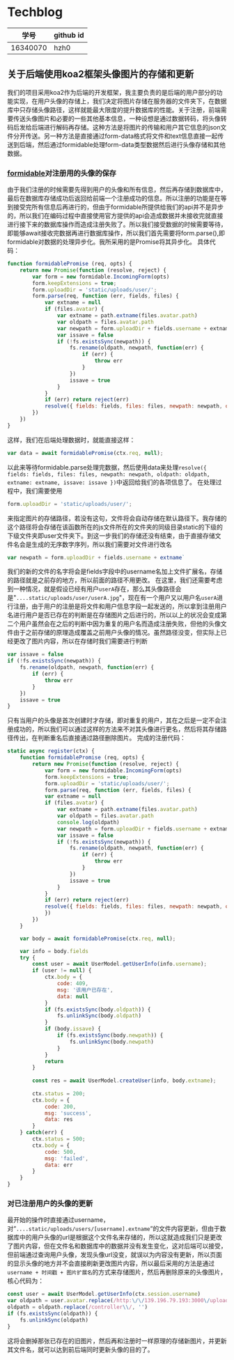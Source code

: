 # Techblog
|学号|github id
|---|---|
|16340070|hzh0|
## 关于后端使用koa2框架头像图片的存储和更新

我们的项目采用koa2作为后端的开发框架，我主要负责的是后端的用户部分的功能实现，在用户头像的存储上，我们决定将图片存储在服务器的文件夹下，在数据库中只存储头像路径，这样就能最大限度的提升数据库的性能。关于注册，前端需要传送头像图片和必要的一些其他基本信息，一种设想是通过数据转码，将头像转码后发给后端进行解码再存储。这种方法是将图片的传输和用户其它信息的json文件分开传送。另一种方法是直接通过form-data格式将文件和text信息直接一起传送到后端，然后通过formidable处理form-data类型数据然后进行头像存储和其他数据。

### [formidable](https://www.npmjs.com/package/formidable)对注册用的头像的保存

由于我们注册的时候需要先得到用户的头像和所有信息，然后再存储到数据库中，最后在数据库存储成功后返回给前端一个注册成功的信息。所以注册的功能是在等到接受完所有信息后再进行的，但由于formidable所提供给我们的api并不是异步的，所以我们在编码过程中直接使用官方提供的api会造成数据并未接收完就直接进行接下来的数据库操作而造成注册失败了。所以我们接受数据的时候需要等待，即能够await接收完数据再进行数据库操作，所以我们首先需要将form.parse(),即formidable对数据的处理异步化。我所采用的是Promise将其异步化。
具体代码：
```js
function formidablePromise (req, opts) {
    return new Promise(function (resolve, reject) {
        var form = new formidable.IncomingForm(opts)
        form.keepExtensions = true;     
        form.uploadDir = 'static/uploads/user/';
        form.parse(req, function (err, fields, files) {
            var extname = null
            if (files.avatar) {
                var extname = path.extname(files.avatar.path)
                var oldpath = files.avatar.path
                var newpath = form.uploadDir + fields.username + extname
                var issave = false
                if (!fs.existsSync(newpath)) {
                    fs.rename(oldpath, newpath, function(err) {
                        if (err) {
                            throw err
                        }
                    })
                    issave = true
                }
            }
            if (err) return reject(err)
            resolve({ fields: fields, files: files, newpath: newpath, oldpath: oldpath, extname: extname, issave: issave })
        })
    })
}
```
这样，我们在后端处理数据时，就能直接这样：
```js
var data = await formidablePromise(ctx.req, null);
```
以此来等待formidable.parse处理完数据，然后使用data来处理`resolve({ fields: fields, files: files, newpath: newpath, oldpath: oldpath, extname: extname, issave: issave })`中返回给我们的各项信息了。
在处理过程中，我们需要使用
```js
form.uploadDir = 'static/uploads/user/';
```
来指定图片的存储路径，若没有这句，文件将会自动存储在默认路径下。我存储的这个路径将会存储在该函数所在的js文件所在的文件夹的同级目录static的下级的下级文件夹即user文件夹下。到这一步我们的存储还没有结束，由于直接存储文件名会是生成的无序数字序列，所以我们需要对文件进行改名
```js
var newpath = form.uploadDir + fields.username + extname`
```
我们的新的文件的名字将会是fields字段中的username名加上文件扩展名，存储的路径就是之前存的地方，所以前面的路径不用更改。
在这里，我们还需要考虑到一种情况，就是假设已经有用户`userA`存在，那么其头像路径会是"`....static/uploads/user/userA.jpg`"，现在有一个用户又以用户名`userA`进行注册，由于用户的注册是将文件和用户信息字段一起发送的，所以拿到注册用户名进行用户是否已存在的判断是在存储图片之后进行的，所以以上的状况会变成第二个用户虽然会在之后的判断中因为重复的用户名而造成注册失败，但他的头像文件由于之前存储的原理造成覆盖之前用户头像的情况。虽然路径没变，但实际上已经更改了图片内容，所以在存储时我们需要进行判断
```js
var issave = false
if (!fs.existsSync(newpath)) {
    fs.rename(oldpath, newpath, function(err) {
        if (err) {
            throw err
        }
    })
    issave = true
}
```
只有当用户的头像是首次创建时才存储，即对重复的用户，其在之后是一定不会注册成功的，所以我们可以通过这样的方法来不对其头像进行更名，然后将其存储路径传出，在判断重名后直接通过路径删除图片。
完成的注册代码：
```js
static async register(ctx) {
    function formidablePromise (req, opts) {
        return new Promise(function (resolve, reject) {
            var form = new formidable.IncomingForm(opts)
            form.keepExtensions = true;     
            form.uploadDir = 'static/uploads/user/';
            form.parse(req, function (err, fields, files) {
            var extname = null
            if (files.avatar) {
                var extname = path.extname(files.avatar.path)
                var oldpath = files.avatar.path
                console.log(oldpath)
                var newpath = form.uploadDir + fields.username + extname
                var issave = false
                if (!fs.existsSync(newpath)) {
                    fs.rename(oldpath, newpath, function(err) {
                        if (err) {
                            throw err
                        }
                    })
                    issave = true
                }
            }
            if (err) return reject(err)
            resolve({ fields: fields, files: files, newpath: newpath, oldpath: oldpath, extname: extname, issave: issave })
            })
        })
    }

    var body = await formidablePromise(ctx.req, null);

    var info = body.fields
    try {
        const user = await UserModel.getUserInfo(info.username);
        if (user != null) {
            ctx.body = {
                code: 409,
                msg: '该用户已存在',
                data: null 
            }
            if (fs.existsSync(body.oldpath)) {
                fs.unlinkSync(body.oldpath)
            }
            if (body.issave) {
                if (fs.existsSync(body.newpath)) {
                    fs.unlinkSync(body.newpath)
                }
            }
            return
        }
            
        const res = await UserModel.createUser(info, body.extname);
           
        ctx.status = 200;
        ctx.body = {
            code: 200,
            msg: 'success',
            data: res
        }
    } catch(err) {
        ctx.status = 500;
        ctx.body = {
            code: 500,
            msg: 'failed',
            data: err
        }
    }
}
```            

### 对已注册用户的头像的更新
最开始的操作时直接通过username，对“`....static/uploads/users/[username].extname`“的文件内容更新，但由于数据库中的用户头像的url是根据这个文件名来存储的，所以这就造成我们只是更改了图片内容，但在文件名和数据库中的数据并没有发生变化，这对后端可以接受，但前端通过查询用户头像，发现头像url没变，就误以为内容没有更新，所以页面的显示头像的地方并不会直接刷新更改图片内容，所以最后采用的方法是通过`username + 时间戳 + 图片扩展名`的方式来存储图片，然后再删除原来的头像图片，核心代码为：
```js
const user = await UserModel.getUserInfo(ctx.session.username)
var oldpath = user.avatar.replace(/http:\/\/139.196.79.193:3000\/uploads\/user\//,__dirname +  "\\static\\uploads\\user\\")
oldpath = oldpath.replace(/controller\\/, '')
if (fs.existsSync(oldpath)) {
    fs.unlinkSync(oldpath)
}
```
这将会删掉那张已存在的旧图片，然后再和注册时一样原理的存储新图片，并更新其文件名，就可以达到前后端同时更新头像的目的了。
